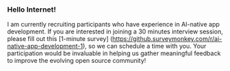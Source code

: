 ### Hello Internet!
I am currently recruiting participants who have experience in AI-native app development. If you are interested in joining a 30 minutes interview session, please fill out this [1-minute survey] (https://github.surveymonkey.com/r/ai-native-app-development-1), so we can schedule a time with you. Your participation would be invaluable in helping us gather meaningful feedback to improve the evolving open source community!

<!--
**capytopia/capytopia** is a ✨ _special_ ✨ repository because its `README.md` (this file) appears on your GitHub profile.

Here are some ideas to get you started:

- 🔭 I’m currently working on ...
- 🌱 I’m currently learning ...
- 👯 I’m looking to collaborate on ...
- 🤔 I’m looking for help with ...
- 💬 Ask me about ...
- 📫 How to reach me: ...
- 😄 Pronouns: ...
- ⚡ Fun fact: ...
-->
